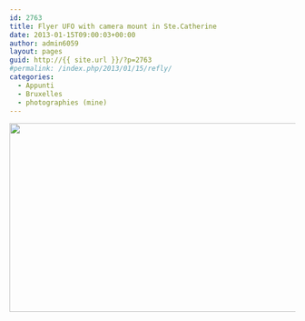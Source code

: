 ```yaml
---
id: 2763
title: Flyer UFO with camera mount in Ste.Catherine
date: 2013-01-15T09:00:03+00:00
author: admin6059
layout: pages
guid: http://{{ site.url }}/?p=2763
#permalink: /index.php/2013/01/15/refly/
categories:
  - Appunti
  - Bruxelles
  - photographies (mine)
---
```

<p style="text-align: center;">
  <img class="aligncenter  wp-image-2764" title="refly" src="{{ site.url }}/images/uploads/2013/04/refly.jpg" alt="" width="510" height="332" srcset="{{ site.url }}/images/uploads/2013/04/refly.jpg 567w, {{ site.url }}/images/uploads/2013/04/refly-300x195.jpg 300w" sizes="(max-width: 510px) 100vw, 510px" />
</p>